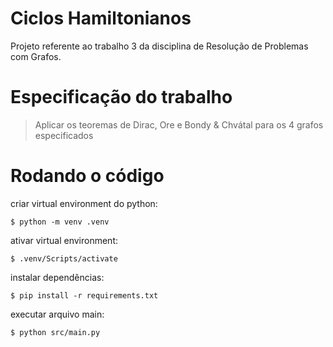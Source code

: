 # Ciclos Hamiltonianos
Projeto referente ao trabalho 3 da disciplina de Resolução de Problemas com Grafos.

# Especificação do trabalho
> Aplicar os teoremas de Dirac, Ore e Bondy & Chvátal para os 4 grafos especificados

# Rodando o código
criar virtual environment do python:
```shell
$ python -m venv .venv
```

ativar virtual environment:
```shell
$ .venv/Scripts/activate
```

instalar dependências:
```shell
$ pip install -r requirements.txt
```

executar arquivo main:
```shell
$ python src/main.py
```